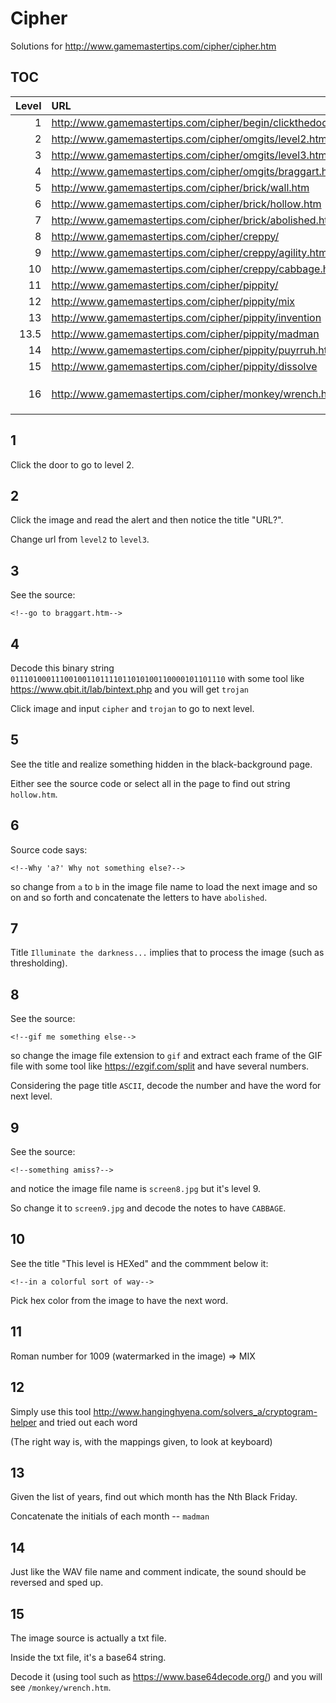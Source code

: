 # Cipher

Solutions for http://www.gamemastertips.com/cipher/cipher.htm

## TOC

| Level | URL | Password | 
|---:|:---|:---|
| 1 | http://www.gamemastertips.com/cipher/begin/clickthedoor.htm | | 
| 2 | http://www.gamemastertips.com/cipher/omgits/level2.htm | |
| 3 | http://www.gamemastertips.com/cipher/omgits/level3.htm | |
| 4 | http://www.gamemastertips.com/cipher/omgits/braggart.htm | |
| 5 | http://www.gamemastertips.com/cipher/brick/wall.htm | `trojan` |
| 6 | http://www.gamemastertips.com/cipher/brick/hollow.htm | |
| 7 | http://www.gamemastertips.com/cipher/brick/abolished.htm | |
| 8 | http://www.gamemastertips.com/cipher/creppy/ | `concealed` |
| 9 | http://www.gamemastertips.com/cipher/creppy/agility.htm | |
| 10 | http://www.gamemastertips.com/cipher/creppy/cabbage.htm | |
| 11 | http://www.gamemastertips.com/cipher/pippity/ | `decade` |
| 12 | http://www.gamemastertips.com/cipher/pippity/mix | |
| 13 | http://www.gamemastertips.com/cipher/pippity/invention |
| 13.5 | http://www.gamemastertips.com/cipher/pippity/madman | |
| 14 | http://www.gamemastertips.com/cipher/pippity/puyrruh.htm | |
| 15 | http://www.gamemastertips.com/cipher/pippity/dissolve | | 
| 16 | http://www.gamemastertips.com/cipher/monkey/wrench.htm | `wrench` (username: `monkey`)| 

## 1

Click the door to go to level 2.

## 2 

Click the image and read the alert and then notice the title "URL?".

Change url from `level2` to `level3`.

## 3

See the source:

```
<!--go to braggart.htm-->
```

## 4

Decode this binary string `011101000111001001101111011010100110000101101110` with some tool like https://www.qbit.it/lab/bintext.php and you will get `trojan`

Click image and input `cipher` and `trojan` to go to next level.


## 5

See the title and realize something hidden in the black-background page.

Either see the source code or select all in the page to find out string `hollow.htm`.

## 6

Source code says:

```
<!--Why 'a?' Why not something else?-->
```

so change from `a` to `b` in the image file name to load the next image and so on and so forth and concatenate the letters to have `abolished`.

## 7 

Title `Illuminate the darkness...` implies that to process the image (such as thresholding).

## 8

See the source:

```
<!--gif me something else-->
```

so change the image file extension to `gif` and extract each frame of the GIF file with some tool like https://ezgif.com/split and have several numbers.

Considering the page title `ASCII`, decode the number and have the word for next level.

## 9

See the source:

```
<!--something amiss?-->
```

and notice the image file name is `screen8.jpg` but it's level 9. 

So change it to `screen9.jpg` and decode the notes to have `CABBAGE`.

## 10

See the title "This level is HEXed" and the commment below it:

```
<!--in a colorful sort of way-->
```

Pick hex color from the image to have the next word.

## 11

Roman number for 1009 (watermarked in the image) => MIX

## 12

Simply use this tool http://www.hanginghyena.com/solvers_a/cryptogram-helper and tried out each word

(The right way is, with the mappings given, to look at keyboard)

## 13 

Given the list of years, find out which month has the Nth Black Friday. 

Concatenate the initials of each month -- `madman`

## 14

Just like the WAV file name and comment indicate, the sound should be reversed and sped up. 

## 15

The image source is actually a txt file. 

Inside the txt file, it's a base64 string. 

Decode it (using tool such as https://www.base64decode.org/) and you will see `/monkey/wrench.htm`.
